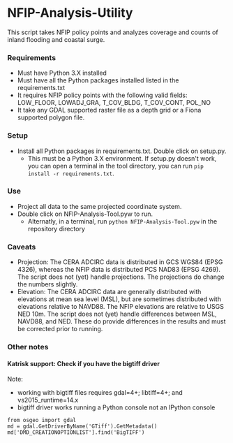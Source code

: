 # NFIP-Analysis-Utility

This script takes NFIP policy points and analyzes coverage and counts of inland flooding and coastal surge.

<h3>Requirements</h3>

- Must have Python 3.X installed
- Must have all the Python packages installed listed in the requirements.txt
- It requires NFIP policy points with the following valid fields: LOW_FLOOR, LOWADJ_GRA, T_COV_BLDG, T_COV_CONT, POL_NO
- It take any GDAL supported raster file as a depth grid or a Fiona supported polygon file.

<h3>Setup</h3>

- Install all Python packages in requirements.txt. Double click on setup.py.
  - This must be a Python 3.X environment. If setup.py doesn't work, you can open a terminal in the tool directory, you can run `pip install -r requirements.txt`.

<h3>Use</h3>

- Project all data to the same projected coordinate system.
- Double click on NFIP-Analysis-Tool.pyw to run.
  - Alternatly, in a terminal, run `python NFIP-Analysis-Tool.pyw` in the repository directory

<h3>Caveats</h3>

- Projection: The CERA ADCIRC data is distributed in GCS WGS84 (EPSG 4326), whereas the NFIP data is distributed PCS NAD83 (EPSG 4269). The script does not (yet) handle projections. The projections do change the numbers slightly.
- Elevation: The CERA ADCIRC data are generally distributed with elevations at mean sea level (MSL), but are sometimes distributed with elevations relative to NAVD88. The NFIP elevations are relative to USGS NED 10m. The script does not (yet) handle differences between MSL, NAVD88, and NED. These do provide differences in the results and must be corrected prior to running.

<h3>Other notes</h3>
<h4>Katrisk support: Check if you have the bigtiff driver</h4>
Note:

- working with bigtiff files requires gdal=4+; libtiff=4+; and vs2015_runtime=14.x
- bigtiff driver works running a Python console not an IPython console

```
from osgeo import gdal
md = gdal.GetDriverByName('GTiff').GetMetadata()
md['DMD_CREATIONOPTIONLIST'].find('BigTIFF')
```
